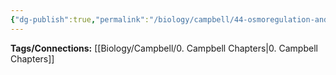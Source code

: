 ```yaml
---
{"dg-publish":true,"permalink":"/biology/campbell/44-osmoregulation-and-excretion/","dgHomeLink":true,"dgPassFrontmatter":true}
---
```


**Tags/Connections:**
[[Biology/Campbell/0. Campbell Chapters|0. Campbell Chapters]]